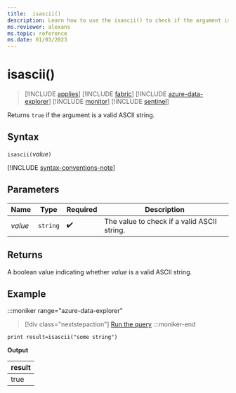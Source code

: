 ```yaml
---
title:  isascii()
description: Learn how to use the isascii() to check if the argument is a valid ascii string.
ms.reviewer: alexans
ms.topic: reference
ms.date: 01/03/2023
---
```

# isascii()

> [!INCLUDE [applies](../includes/applies-to-version/applies.md)] [!INCLUDE [fabric](../includes/applies-to-version/fabric.md)] [!INCLUDE [azure-data-explorer](../includes/applies-to-version/azure-data-explorer.md)] [!INCLUDE [monitor](../includes/applies-to-version/monitor.md)] [!INCLUDE [sentinel](../includes/applies-to-version/sentinel.md)]

Returns `true` if the argument is a valid ASCII string.

## Syntax

`isascii(`*value*`)`

[!INCLUDE [syntax-conventions-note](../includes/syntax-conventions-note.md)]

## Parameters

| Name | Type | Required | Description |
| -- | -- | -- | -- |
|*value*| `string` | :heavy_check_mark:| The value to check if a valid ASCII string.|

## Returns

A boolean value indicating whether *value* is a valid ASCII string.

## Example

:::moniker range="azure-data-explorer"
> [!div class="nextstepaction"]
> <a href="https://dataexplorer.azure.com/clusters/help/databases/Samples?query=H4sIAAAAAAAAAysoyswrUShKLS7NKbHNLE4sTs7M1FAqzs9NVSguAcqlK2kCAIfayAkjAAAA" target="_blank">Run the query</a>
:::moniker-end

```kusto
print result=isascii("some string")
```

**Output**

|result|
|--|
|true|
